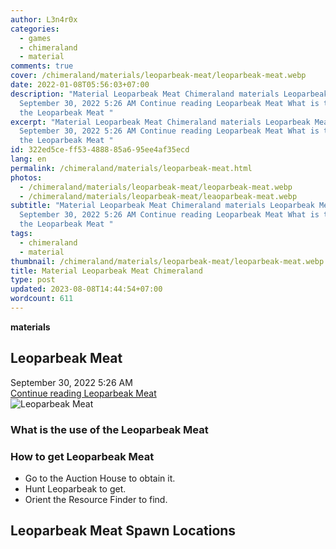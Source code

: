 ```yaml
---
author: L3n4r0x
categories:
  - games
  - chimeraland
  - material
comments: true
cover: /chimeraland/materials/leoparbeak-meat/leoparbeak-meat.webp
date: 2022-01-08T05:56:03+07:00
description: "Material Leoparbeak Meat Chimeraland materials Leoparbeak Meat
  September 30, 2022 5:26 AM Continue reading Leoparbeak Meat What is the use of
  the Leoparbeak Meat "
excerpt: "Material Leoparbeak Meat Chimeraland materials Leoparbeak Meat
  September 30, 2022 5:26 AM Continue reading Leoparbeak Meat What is the use of
  the Leoparbeak Meat "
id: 322ed5ce-ff53-4888-85a6-95ee4af35ecd
lang: en
permalink: /chimeraland/materials/leoparbeak-meat.html
photos:
  - /chimeraland/materials/leoparbeak-meat/leoparbeak-meat.webp
  - /chimeraland/materials/leoparbeak-meat/leaoparbeak-meat.webp
subtitle: "Material Leoparbeak Meat Chimeraland materials Leoparbeak Meat
  September 30, 2022 5:26 AM Continue reading Leoparbeak Meat What is the use of
  the Leoparbeak Meat "
tags:
  - chimeraland
  - material
thumbnail: /chimeraland/materials/leoparbeak-meat/leoparbeak-meat.webp
title: Material Leoparbeak Meat Chimeraland
type: post
updated: 2023-08-08T14:44:54+07:00
wordcount: 611
---
```


<link
  rel="stylesheet"
  href="https://rawcdn.githack.com/dimaslanjaka/Web-Manajemen/870a349/css/bootstrap-5-3-0-alpha3-wrapper.css"
/>
<section id="bootstrap-wrapper">
  <div data-bs-theme="dark">
    <div
      class="row g-0 border rounded overflow-hidden flex-md-row mb-4 shadow-sm position-relative bg-dark text-light"
    >
      <div class="col p-4 d-flex flex-column position-static">
        <strong class="d-inline-block mb-2 text-success">materials</strong>
        <h2 class="mb-0">Leoparbeak Meat</h2>
        <div class="mb-1 text-muted">September 30, 2022 5:26 AM</div>
        <a
          href="/chimeraland/materials/leoparbeak-meat.html"
          class="stretched-link d-none text-primary"
          >Continue reading Leoparbeak Meat</a
        >
      </div>
      <div class="col-auto d-none d-md-block d-lg-block">
        <img
          src="https://www.webmanajemen.com/chimeraland/materials/leoparbeak-meat/leoparbeak-meat.webp"
          alt="Leoparbeak Meat"
        />
      </div>
    </div>
    <div class="row">
      <div class="col-lg-6 col-12 mb-2">
        <div class="card">
          <div class="card-body">
            <h3 class="card-title">What is the use of the Leoparbeak Meat</h3>
            <div class="card-text"><ul></ul></div>
          </div>
        </div>
      </div>
      <div class="col-lg-6 col-12 mb-2">
        <div class="card">
          <div class="card-body">
            <h3 class="card-title">How to get Leoparbeak Meat</h3>
            <div class="card-text">
              <ul>
                <li>Go to the Auction House to obtain it.</li>
                <li>Hunt Leoparbeak to get.</li>
                <li>Orient the Resource Finder to find.</li>
              </ul>
            </div>
          </div>
        </div>
      </div>
      <div class="col-12 mb-2">
        <h2>Leoparbeak Meat Spawn Locations</h2>
        <div></div>
        <div></div>
      </div>
    </div>
  </div>
</section>